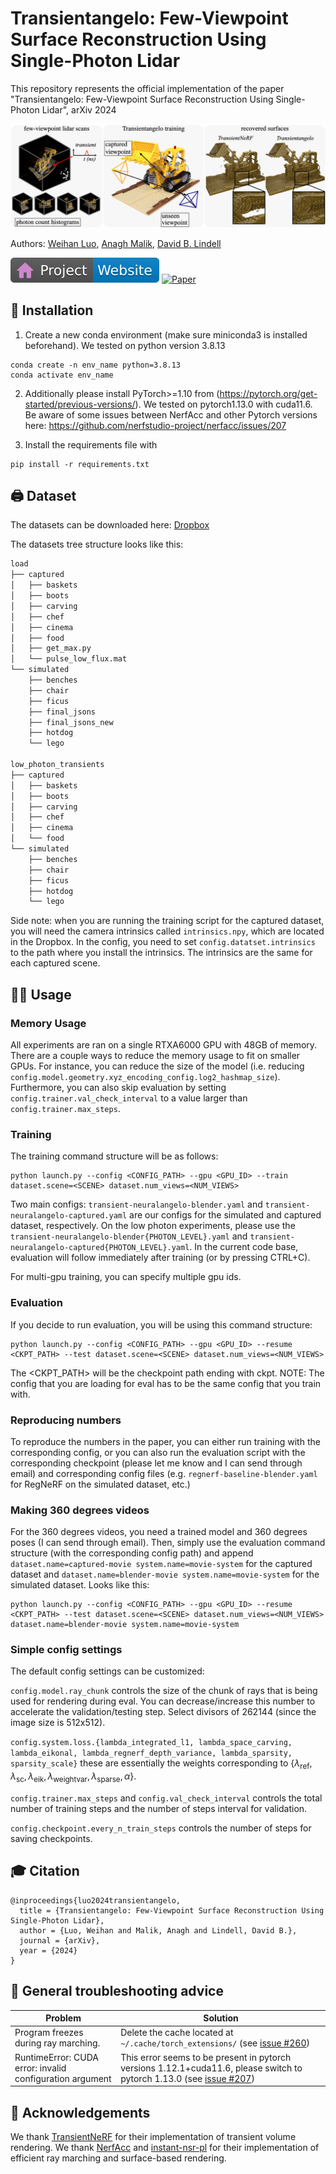 # Transientangelo: Few-Viewpoint Surface Reconstruction Using Single-Photon Lidar
This repository represents the official implementation of the paper "Transientangelo: Few-Viewpoint Surface Reconstruction Using Single-Photon Lidar", arXiv 2024

![teaser](/images/teaser.png)

Authors:
[Weihan Luo](https://weihan1.github.io),
[Anagh Malik](https://anaghmalik.com),
[David B. Lindell](https://davidlindell.com)

[![Website](images/badge-website.svg)](https://weihan1.github.io/transientangelo/)
[![Paper](https://img.shields.io/badge/arXiv-PDF-b31b1b)]()

## 🔨 Installation

1. Create a new conda environment (make sure miniconda3 is installed beforehand). We tested on python version 3.8.13
```
conda create -n env_name python=3.8.13
conda activate env_name
```
2. Additionally please install PyTorch>=1.10 from (https://pytorch.org/get-started/previous-versions/). We tested on pytorch1.13.0 with cuda11.6. Be aware of some issues between NerfAcc and other Pytorch versions here: https://github.com/nerfstudio-project/nerfacc/issues/207

3. Install the requirements file with 

```
pip install -r requirements.txt
```

## 🖨️ Dataset 
The datasets can be downloaded here: [Dropbox](https://www.dropbox.com/scl/fo/02hsk2e686mkjwziyofzt/AN9Op5vDidmS6roxN3Ho5mE?dl=0&rlkey=op6qgnbrde2jcjzp2g2hw803a)

The datasets tree structure looks like this:
```bash
load
├── captured
│   ├── baskets
│   ├── boots
│   ├── carving
│   ├── chef
│   ├── cinema
│   ├── food
│   ├── get_max.py
│   └── pulse_low_flux.mat
└── simulated
    ├── benches
    ├── chair
    ├── ficus
    ├── final_jsons
    ├── final_jsons_new
    ├── hotdog
    └── lego

low_photon_transients
├── captured
│   ├── baskets
│   ├── boots
│   ├── carving
│   ├── chef
│   ├── cinema
│   └── food
└── simulated
    ├── benches
    ├── chair
    ├── ficus
    ├── hotdog
    └── lego
```
Side note: when you are running the training script for the captured dataset, you will need the camera intrinsics called `intrinsics.npy`, which are located in the Dropbox. In the config, you need to set `config.datatset.intrinsics` to the path where you install the intrinsics. The intrinsics are the same for each captured scene.

## 👨‍🍳 Usage

### Memory Usage 
All experiments are ran on a single RTXA6000 GPU with 48GB of memory. There are a couple ways to reduce the memory usage to fit on smaller GPUs. For instance, you can reduce the size of the model (i.e. reducing `config.model.geometry.xyz_encoding_config.log2_hashmap_size`). Furthermore, you can also skip evaluation by setting `config.trainer.val_check_interval` to a value larger than `config.trainer.max_steps`.


### Training
The training command structure will be as follows:
```
python launch.py --config <CONFIG_PATH> --gpu <GPU_ID> --train dataset.scene=<SCENE> dataset.num_views=<NUM_VIEWS>
```
Two main configs: `transient-neuralangelo-blender.yaml` and `transient-neuralangelo-captured.yaml` are our configs for the simulated and captured dataset, respectively. On the low photon experiments, please use the `transient-neuralangelo-blender{PHOTON_LEVEL}.yaml` and `transient-neuralangelo-captured{PHOTON_LEVEL}.yaml`. In the current code base, evaluation will follow immediately after training (or by pressing CTRL+C). 

For multi-gpu training, you can specify multiple gpu ids.

### Evaluation
If you decide to run evaluation, you will be using this command structure:
```
python launch.py --config <CONFIG_PATH> --gpu <GPU_ID> --resume <CKPT_PATH> --test dataset.scene=<SCENE> dataset.num_views=<NUM_VIEWS>
```
The <CKPT_PATH> will be the checkpoint path ending with ckpt.
NOTE: The config that you are loading for eval has to be the same config that you train with.

### Reproducing numbers
To reproduce the numbers in the paper, you can either run training with the corresponding config, or you can also run the evaluation script with the corresponding checkpoint (please let me know and I can send through email) and corresponding config files (e.g. `regnerf-baseline-blender.yaml` for RegNeRF on the simulated dataset, etc.)


### Making 360 degrees videos
For the 360 degrees videos, you need a trained model and 360 degrees poses (I can send through email). Then, simply use the evaluation command structure (with the corresponding config path) and append `dataset.name=captured-movie system.name=movie-system` for the captured dataset and `dataset.name=blender-movie system.name=movie-system` for the simulated dataset. Looks like this:
```
python launch.py --config <CONFIG_PATH> --gpu <GPU_ID> --resume <CKPT_PATH> --test dataset.scene=<SCENE> dataset.num_views=<NUM_VIEWS> dataset.name=blender-movie system.name=movie-system
```

### Simple config settings
The default config settings can be customized: 

`config.model.ray_chunk` controls the size of the chunk of rays that is being used for rendering during eval. You can decrease/increase this number to accelerate the validation/testing step. Select divisors of 262144 (since the image size is 512x512). 

`config.system.loss.{lambda_integrated_l1, lambda_space_carving, lambda_eikonal, lambda_regnerf_depth_variance, lambda_sparsity, sparsity_scale}` these are essentially the weights corresponding to $\{\lambda_{\text{ref}}, \lambda_{\text{sc}}, \lambda_{\text{eik}}, \lambda_{\text{weightvar}}, \lambda_{\text{sparse}}, \alpha \}$. 

`config.trainer.max_steps` and `config.val_check_interval` controls the total number of training steps and the number of steps interval for validation. 

`config.checkpoint.every_n_train_steps` controls the number of steps for saving checkpoints.

## 🎓 Citation
```
@inproceedings{luo2024transientangelo,
  title = {Transientangelo: Few-Viewpoint Surface Reconstruction Using Single-Photon Lidar}, 
  author = {Luo, Weihan and Malik, Anagh and Lindell, David B.},
  journal = {arXiv},
  year = {2024}
}
```

## 🔧 General troubleshooting advice
| Problem                                     | Solution                                                                                                       |
|---------------------------------------------|---------------------------------------------------------------------------------------------------------------|
| Program freezes during ray marching.        | Delete the cache located at `~/.cache/torch_extensions/` (see [issue #260](https://github.com/nerfstudio-project/nerfacc/issues/260)) |
| RuntimeError: CUDA error: invalid configuration argument       | This error seems to be present in pytorch versions 1.12.1+cuda11.6, please switch to pytorch 1.13.0 (see [issue #207](https://github.com/nerfstudio-project/nerfacc/issues/207))  |




## 📣 Acknowledgements
We thank [TransientNeRF](https://github.com/anaghmalik/TransientNeRF) for their implementation of transient volume rendering. We thank [NerfAcc](https://www.nerfacc.com) and [instant-nsr-pl](https://github.com/bennyguo/instant-nsr-pl) for their implementation of efficient ray marching and surface-based rendering.
